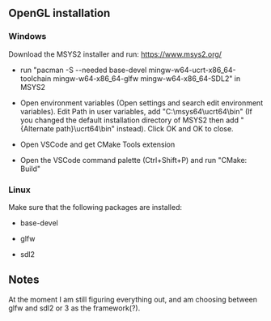 ## OpenGL installation

### Windows

Download the MSYS2 installer and run: https://www.msys2.org/

+ run "pacman -S --needed base-devel mingw-w64-ucrt-x86_64-toolchain mingw-w64-x86_64-glfw mingw-w64-x86_64-SDL2" in MSYS2

+ Open environment variables (Open settings and search edit environment variables). Edit Path in user variables, add "C:\msys64\ucrt64\bin" (If you changed the default installation directory of MSYS2 then add "{Alternate path}\ucrt64\bin" instead). Click OK and OK to close.

+ Open VSCode and get CMake Tools extension

+ Open the VSCode command palette (Ctrl+Shift+P) and run "CMake: Build"

### Linux

Make sure that the following packages are installed:

+ base-devel

+ glfw

+ sdl2

## Notes

At the moment I am still figuring everything out, and am choosing between glfw and sdl2 or 3 as the framework(?).